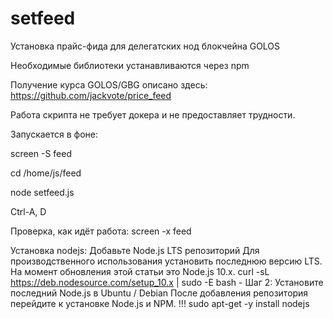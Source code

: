 # setfeed
Установка прайс-фида для делегатских нод блокчейна GOLOS

Необходимые библиотеки устанавливаются через npm

Получение курса GOLOS/GBG описано здесь:
https://github.com/jackvote/price_feed

Работа скрипта не требует докера и не предоставляет трудности.

Запускается в фоне:

screen -S feed

cd /home/js/feed

node setfeed.js

Ctrl-A, D

Проверка, как идёт работа:
screen -x feed

Установка nodejs:
Добавьте Node.js LTS репозиторий
Для производственного использования установить последнюю версию LTS.
На момент обновления этой статьи это Node.js 10.x.
curl -sL https://deb.nodesource.com/setup_10.x | sudo -E bash -
Шаг 2: Установите последний Node.js в Ubuntu / Debian
После добавления репозитория перейдите к установке Node.js и NPM. !!!
sudo apt-get -y install nodejs
